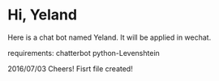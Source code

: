 # Hi, Yeland

Here is a chat bot named Yeland.
It will be applied in wechat.

requirements:
chatterbot
python-Levenshtein

2016/07/03 Cheers! Fisrt file created!

